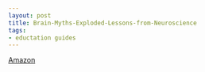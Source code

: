 ```yaml
---
layout: post
title: Brain-Myths-Exploded-Lessons-from-Neuroscience
tags:
- eductation guides 
---
```



[Amazon](https://www.audible.com/pd/Brain-Myths-Exploded-Lessons-from-Neuroscience-Audiobook/B01NASOS26)

